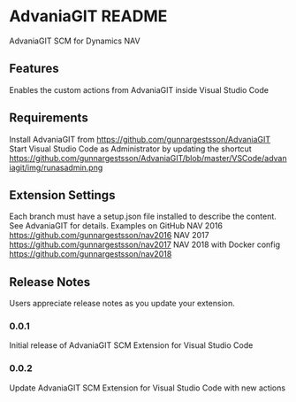 # AdvaniaGIT README

AdvaniaGIT SCM for Dynamics NAV

## Features

Enables the custom actions from AdvaniaGIT inside Visual Studio Code

## Requirements

Install AdvaniaGIT from <https://github.com/gunnargestsson/AdvaniaGIT>
Start Visual Studio Code as Administrator by updating the shortcut <https://github.com/gunnargestsson/AdvaniaGIT/blob/master/VSCode/advaniagit/img/runasadmin.png>

## Extension Settings

Each branch must have a setup.json file installed to describe the content.  See AdvaniaGIT for details.
Examples on GitHub
NAV 2016 <https://github.com/gunnargestsson/nav2016>
NAV 2017 <https://github.com/gunnargestsson/nav2017>
NAV 2018 with Docker config <https://github.com/gunnargestsson/nav2018>

## Release Notes

Users appreciate release notes as you update your extension.

### 0.0.1

Initial release of AdvaniaGIT SCM Extension for Visual Studio Code

### 0.0.2

Update AdvaniaGIT SCM Extension for Visual Studio Code with new actions

